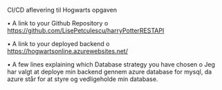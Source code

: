 
CI/CD aflevering til Hogwarts opgaven


•	A link to your Github Repository
o	https://github.com/LisePetculescu/harryPotterRESTAPI 

•	A link to your deployed backend
o	https://hogwartsonline.azurewebsites.net/

•	A few lines explaining which Database strategy you have chosen
o	Jeg har valgt at deploye min backend gennem azure database for mysql, da azure står for at styre og vedligeholde min database. 

